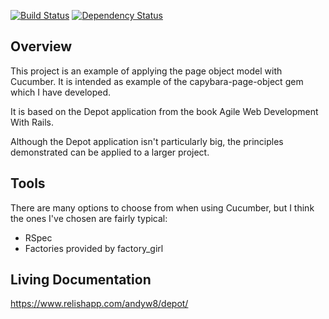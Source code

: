 [![Build Status](https://secure.travis-ci.org/andyw8/depot.png)](http://travis-ci.org/andyw8/depot)
[![Dependency Status](https://secure.travis-ci.org/andyw8/depot.png)](http://travis-ci.org/andyw8/depot)

## Overview ##

This project is an example of applying the page object model with Cucumber. It is intended as example of the capybara-page-object gem which I have developed.

It is based on the Depot application from the book Agile Web Development With Rails.

Although the Depot application isn't particularly big, the principles demonstrated can be applied to a larger project.

## Tools ##

There are many options to choose from when using Cucumber, but I think the ones I've chosen are fairly typical:

* RSpec
* Factories provided by factory_girl

## Living Documentation ##

https://www.relishapp.com/andyw8/depot/